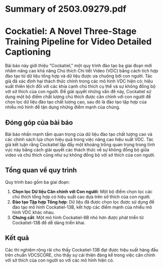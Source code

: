 # Summary of 2503.09279.pdf

# Cockatiel: A Novel Three-Stage Training Pipeline for Video Detailed Captioning

Bài báo này giới thiệu "Cockatiel," một quy trình đào tạo ba giai đoạn mới nhằm nâng cao khả năng Chú thích Chi tiết Video (VDC) bằng cách tích hợp đào tạo từ dữ liệu tổng hợp và dữ liệu được ưa chuộng bởi con người. Tác giả đã xác định hai thách thức chính trong các mô hình VDC hiện có: hiệu suất thiên lệch đối với các khía cạnh chú thích cụ thể và sự không đồng bộ với sở thích của con người. Để giải quyết những vấn đề này, Cockatiel sử dụng một bộ điểm chất lượng chú thích được căn chỉnh với con người để chọn lọc dữ liệu đào tạo chất lượng cao, sau đó là đào tạo tập hợp của nhiều mô hình để tận dụng những điểm mạnh của chúng.

## Đóng góp của bài báo
Bài báo nhấn mạnh tầm quan trọng của dữ liệu đào tạo chất lượng cao và các chính sách lựa chọn hiệu quả trong việc nâng cao hiệu suất VDC. Tác giả kết luận rằng Cockatiel lấp đầy một khoảng trống quan trọng trong lĩnh vực này bằng cách giải quyết các thách thức về sự không đồng bộ giữa video và chú thích cũng như sự không đồng bộ với sở thích của con người.

## Tổng quan về quy trình
Quy trình bao gồm ba giai đoạn:
1. **Chọn lọc Dữ liệu Căn chỉnh với Con người**: Một bộ điểm chọn lọc các chú thích tổng hợp có hiệu suất cao dựa trên sở thích của con người.
2. **Đào tạo Tập hợp Tổng hợp**: Dữ liệu đã được chọn lọc được sử dụng để đào tạo mô hình Cockatiel-13B, kết hợp các điểm mạnh của nhiều mô hình VDC khác nhau.
3. **Chưng cất**: Một mô hình Cockatiel-8B nhỏ hơn được phát triển từ Cockatiel-13B để dễ dàng triển khai.

## Kết quả
Các thí nghiệm rộng rãi cho thấy Cockatiel-13B đạt được hiệu suất hàng đầu trên chuẩn VDCSCORE, cho thấy sự cải thiện đáng kể trong việc căn chỉnh với sở thích của con người so với các mô hình hiện có.
